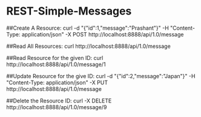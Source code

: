 # REST-Simple-Messages
##Create A Resource:
curl -d "{\"id\":1,\"message\":\"Prashant\"}" -H "Content-Type: application/json" -X POST http://localhost:8888/api/1.0/message

##Read All Resources:
curl http://localhost:8888/api/1.0/message

##Read Resource for the given ID:
curl http://localhost:8888/api/1.0/message/1

##Update Resource for the give ID:
curl -d "{\"id\":2,\"message\":\"Japan\"}" -H "Content-Type: application/json" -X PUT http://localhost:8888/api/1.0/message

##Delete the Resource ID:
curl -X DELETE http://localhost:8888/api/1.0/message/9

